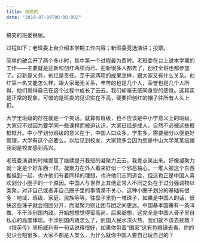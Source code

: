 ```yaml
---
title: 搞笑的
date: "2010-07-09T00:00:00Z"
---
```


搞笑的班委换届。

过程如下：老班委上台介绍本学期工作内容；新班委竞选演讲；投票。

简单的破会开了两个多小时，其中第一个过程最为费时。老班委在台上说本学期的工作——主要就是迎新和创红两项而已。迎新很多人都去了，创红全班也都参加了。迎新是义务，创红是责任。至于这两项的成果怎样，跟大家又有什么关系。创红第一名又能怎么样，跟大家毫无关系，辛苦的也是几个人，荣誉也是几个人所得，他们觉得自己在这个过程中成长了云云，我们却毫无感同身受的感觉。这其实是正常的现象，可惜的是班委的见识实在不高，硬要把创红的帽子往所有人头上扣。

大学里班级的存在就是一个笑话。就算有班级，也不应该是中小学意义上的班级。大家只不过因为要学同一些课程而被迫认识，大家已经是成人，自然不必被这些框框框开。中小学划分班级的意义在于，中国人口众多，学生多，需要细分以便更好管理。大学有这个必要么。以后见到校友，大家顶多会因为您是中山大学某某级跟我同是校友感到高兴。

老班委演讲的时候提高了继续提升我班的凝聚力云云。我差点笑出来。好像凝聚力就一定是个好东西一样。凝聚力在外人看来好似一个邪恶轴心，一堆人被这个东西推搡到一起，也许他们有着同样的理想，也许他们志同道合，但这也正是中国人喜欢划分小圈子的一个原因。中国人与世界上其他正常人不同之处在于过分强调物以类聚。对非自己或者非自己圈子里的事情漠不关心，这种小圈子划分的基础有很多：地域、班级、家庭、民族等等。往盘子里扔一堆珠子，如果是中国人的话，很快这些珠子就会抱团分开，而凝聚力则让团与团之间更远。中国基本国策有一条叫做，不干涉别国内政。开始想想觉得蛮高尚，后来细想，这完全是中国人骨子里自私心的高度体现。干涉别国内政怎么了，别国人民水深火热，我们就不该去拯救？《银英传》里杨威利有一句话说得很好，如果你带着“国家”这有色眼镜去看，你的见识会短很多。大家不都是人类么，为什么就你中国人要自己玩自己的？

